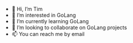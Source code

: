 - 👋 Hi, I’m Tim
- 👀 I’m interested in GoLang
- 🌱 I’m currently learning GoLang
- 💞️ I’m looking to collaborate on GoLang projects
- 📫 You can reach me by email

<!---
tccummings67/tccummings67 is a ✨ special ✨ repository because its `README.md` (this file) appears on your GitHub profile.
You can click the Preview link to take a look at your changes.
--->
